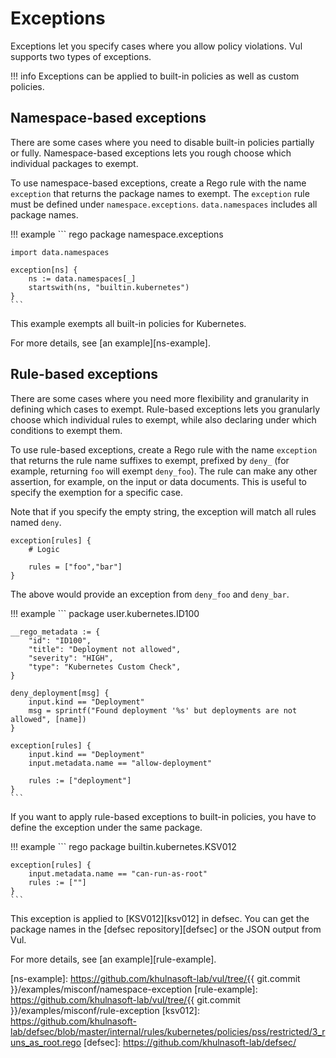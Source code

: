 # Exceptions
Exceptions let you specify cases where you allow policy violations.
Vul supports two types of exceptions.

!!! info
    Exceptions can be applied to built-in policies as well as custom policies.

## Namespace-based exceptions
There are some cases where you need to disable built-in policies partially or fully.
Namespace-based exceptions lets you rough choose which individual packages to exempt.

To use namespace-based exceptions, create a Rego rule with the name `exception` that returns the package names to exempt.
The `exception` rule must be defined under `namespace.exceptions`.
`data.namespaces` includes all package names.


!!! example
    ``` rego
    package namespace.exceptions

    import data.namespaces
        
    exception[ns] {
        ns := data.namespaces[_]
        startswith(ns, "builtin.kubernetes")
    }
    ```

This example exempts all built-in policies for Kubernetes.

For more details, see [an example][ns-example].

## Rule-based exceptions
There are some cases where you need more flexibility and granularity in defining which cases to exempt.
Rule-based exceptions lets you granularly choose which individual rules to exempt, while also declaring under which conditions to exempt them.

To use rule-based exceptions, create a Rego rule with the name `exception` that returns the rule name suffixes to exempt, prefixed by `deny_` (for example, returning `foo` will exempt `deny_foo`). 
The rule can make any other assertion, for example, on the input or data documents. 
This is useful to specify the exemption for a specific case.

Note that if you specify the empty string, the exception will match all rules named `deny`.

```
exception[rules] {
    # Logic

    rules = ["foo","bar"]
}
```

The above would provide an exception from `deny_foo` and `deny_bar`.


!!! example
    ```
    package user.kubernetes.ID100

    __rego_metadata := {
        "id": "ID100",
        "title": "Deployment not allowed",
        "severity": "HIGH",
        "type": "Kubernetes Custom Check",
    }
    
    deny_deployment[msg] {
        input.kind == "Deployment"
    	msg = sprintf("Found deployment '%s' but deployments are not allowed", [name])
    }
    
    exception[rules] {
        input.kind == "Deployment"
        input.metadata.name == "allow-deployment"
        
        rules := ["deployment"]
    }
    ```

If you want to apply rule-based exceptions to built-in policies, you have to define the exception under the same package.

!!! example
    ``` rego
    package builtin.kubernetes.KSV012

    exception[rules] {
        input.metadata.name == "can-run-as-root"
        rules := [""]
    }
    ```

This exception is applied to [KSV012][ksv012] in defsec.
You can get the package names in the [defsec repository][defsec] or the JSON output from Vul.

For more details, see [an example][rule-example].

[ns-example]: https://github.com/khulnasoft-lab/vul/tree/{{ git.commit }}/examples/misconf/namespace-exception
[rule-example]: https://github.com/khulnasoft-lab/vul/tree/{{ git.commit }}/examples/misconf/rule-exception
[ksv012]: https://github.com/khulnasoft-lab/defsec/blob/master/internal/rules/kubernetes/policies/pss/restricted/3_runs_as_root.rego
[defsec]: https://github.com/khulnasoft-lab/defsec/